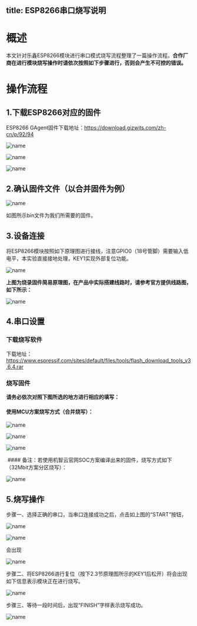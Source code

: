 title: ESP8266串口烧写说明
---

# 概述

本文针对乐鑫ESP8266模块进行串口模式烧写流程整理了一篇操作流程。**合作厂商在进行模块烧写操作时请依次按照如下步骤进行，否则会产生不可控的错误。**

# 操作流程

## 1.下载ESP8266对应的固件

ESP8266 GAgent固件下载地址：https://download.gizwits.com/zh-cn/p/92/94
 
 ![name](/assets/zh-cn/deviceDev/debug/ESP8266/1478076360990.png)

 ![name](/assets/zh-cn/deviceDev/debug/ESP8266/1478076396266.png)

  ![name](/assets/zh-cn/deviceDev/debug/ESP8266/1478076409588.png)

## 2.确认固件文件（以合并固件为例）
 
 ![name](/assets/zh-cn/deviceDev/debug/ESP8266/new1.png)

如图所示bin文件为我们所需要的固件。

## 3.设备连接 

将ESP8266模块按照如下原理图进行接线，注意GPIO0（18号管脚）需要输入低电平，本实验直接接地处理，KEY1实现外部复位功能。

  ![name](/assets/zh-cn/deviceDev/debug/ESP8266/1478076437289.png)

**上图为烧录固件简易原理图，在产品中实际搭建线路时，请参考官方提供线路图，如下所示：**

![name](/assets/zh-cn/deviceDev/debug/ESP8266/1478158365798.png)


## 4.串口设置

###  下载烧写软件

下载地址：https://www.espressif.com/sites/default/files/tools/flash_download_tools_v3.6.4.rar

### 烧写固件

 **请务必依次对照下图所选的地方进行相应的填写：**
 
 #### 使用MCU方案烧写方式（合并烧写）：
 
 ![name](/assets/zh-cn/deviceDev/debug/ESP8266/new2.png)
 
 ![name](/assets/zh-cn/deviceDev/debug/ESP8266/new3.png)
 
 ![name](/assets/zh-cn/deviceDev/debug/ESP8266/new4.png)
 
  #### 备注：若使用机智云官网SOC方案编译出来的固件，烧写方式如下（32Mbit方案分区烧写）：
  
 ![name](/assets/zh-cn/deviceDev/debug/ESP8266/new5.png)

## 5.烧写操作 

步骤一、选择正确的串口，当串口连接成功之后，点击如上图的“START”按钮，

 ![name](/assets/zh-cn/deviceDev/debug/ESP8266/new6.png)

  ![name](/assets/zh-cn/deviceDev/debug/ESP8266/1478076571280.png)

会出现

  ![name](/assets/zh-cn/deviceDev/debug/ESP8266/1478076577320.png)

步骤二、将ESP8266进行复位（按下2.3节原理图所示的KEY1后松开）将会出现如下信息表示模块正在进行烧写。
 
  ![name](/assets/zh-cn/deviceDev/debug/ESP8266/new7.png)

步骤三、等待一段时间后，出现“FINISH”字样表示烧写成功。
 
 ![name](/assets/zh-cn/deviceDev/debug/ESP8266/new8.png)


